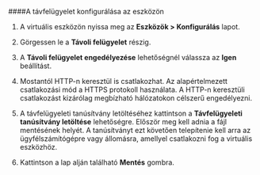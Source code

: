 
####A távfelügyelet konfigurálása az eszközön

1. A virtuális eszközön nyissa meg az **Eszközök > Konfigurálás** lapot.

2. Görgessen le a **Távoli felügyelet** részig.

3. A **Távoli felügyelet engedélyezése** lehetőségnél válassza az **Igen** beállítást.

4. Mostantól HTTP-n keresztül is csatlakozhat. Az alapértelmezett csatlakozási mód a HTTPS protokoll használata. A HTTP-n keresztüli csatlakozást kizárólag megbízható hálózatokon célszerű engedélyezni.

5. A távfelügyeleti tanúsítvány letöltéséhez kattintson a **Távfelügyeleti tanúsítvány letöltése** lehetőségre. Először meg kell adnia a fájl mentésének helyét. A tanúsítványt ezt követően telepítenie kell arra az ügyfélszámítógépre vagy állomásra, amellyel csatlakozni fog a virtuális eszközhöz.

6. Kattintson a lap alján található **Mentés** gombra.

<!--HONumber=Sep16_HO4-->


